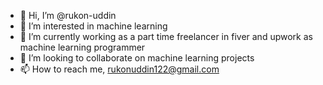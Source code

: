 - 👋 Hi, I’m @rukon-uddin
- 👀 I’m interested in machine learning
- 🌱 I’m currently working as a part time freelancer in fiver and upwork as machine learning programmer
- 💞️ I’m looking to collaborate on machine learning projects
- 📫 How to reach me, rukonuddin122@gmail.com

<!---
rukon-uddin/rukon-uddin is a ✨ special ✨ repository because its `README.md` (this file) appears on your GitHub profile.
You can click the Preview link to take a look at your changes.
--->
